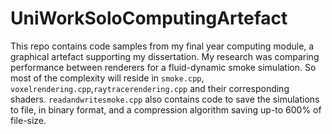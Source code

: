 # UniWorkSoloComputingArtefact
This repo contains code samples from my final year computing module, a graphical artefact supporting my dissertation. My research was comparing performance between renderers for a fluid-dynamic smoke simulation. So most of the complexity will reside in ``smoke.cpp``, ``voxelrendering.cpp``,``raytracerendering.cpp`` and their corresponding shaders. ``readandwritesmoke.cpp`` also contains code to save the simulations to file, in binary format, and a compression algorithm saving up-to 600% of file-size.
